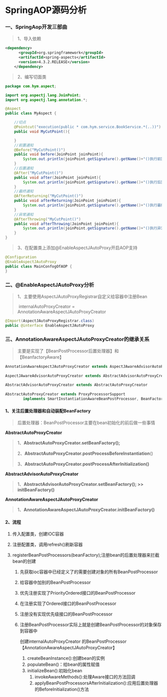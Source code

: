 # SpringAOP源码分析

### 一、SpringAop开发三部曲

> 1、导入依赖

```xml
<dependency>
      <groupId>org.springframework</groupId>
      <artifactId>spring-aspects</artifactId>
      <version>4.3.2.RELEASE</version>
    </dependency>
```

> 2、编写切面类

```java
package com.hym.aspect;

import org.aspectj.lang.JoinPoint;
import org.aspectj.lang.annotation.*;

@Aspect
public class MyAspect {

    //切点
    @Pointcut("execution(public * com.hym.service.BookService.*(..))")
    public void MyCutPoint(){

    }
	//前置通知
    @Before("MyCutPoint()")
    public void before(JoinPoint joinPoint){
        System.out.println(joinPoint.getSignature().getName()+"()执行前置通知");
    }
	//后置通知
    @After("MyCutPoint()")
    public void after(JoinPoint joinPoint){
        System.out.println(joinPoint.getSignature().getName()+"()执行后置通知");
    }
	//最终通知
    @AfterReturning("MyCutPoint()")
    public void afterReturning(JoinPoint joinPoint){
        System.out.println(joinPoint.getSignature().getName()+"()执行最终通知");
    }
	//异常通知
    @AfterThrowing("MyCutPoint()")
    public void afterThrowing(JoinPoint joinPoint){
        System.out.println(joinPoint.getSignature().getName()+"()执行异常通知");
    }
}
```

> 3、在配置类上添加@EnableAspectJAutoProxy开启AOP支持

```java
@Configuration
@EnableAspectJAutoProxy
public class MainConfogOfAOP {
}
```

### 二、@EnableAspectJAutoProxy分析

> 1、主要使用AspectJAutoProxyRegistrar自定义给容器中注册Bean
>
> ​	internalAutoProxyCreator = AnnotationAwareAspectJAutoProxyCreator

```java
@Import(AspectJAutoProxyRegistrar.class)
public @interface EnableAspectJAutoProxy
```

### 三、AnnotationAwareAspectJAutoProxyCreator的继承关系

> 主要是实现了【BeanPostProcessor后置处理器】和【BeanfactoryAware】

```java
AnnotationAwareAspectJAutoProxyCreator extends AspectJAwareAdvisorAutoProxyCreator
    
AspectJAwareAdvisorAutoProxyCreator extends AbstractAdvisorAutoProxyCreator
    
AbstractAdvisorAutoProxyCreator extends AbstractAutoProxyCreator
    
AbstractAutoProxyCreator extends ProxyProcessorSupport
		implements SmartInstantiationAwareBeanPostProcessor, BeanFactoryAware
```

#### 1、关注后置处理器和自动装配BeanFactory

> 后置处理器：BeanPostProcessor主要在bean初始化的前后做一些事情

**AbstractAutoProxyCreator**

> 1、**AbstractAutoProxyCreator.setBeanFactory();**
>
> 2、**AbstractAutoProxyCreator.postProcessBeforeInstantiation**()
>
> 3、**AbstractAutoProxyCreator.postProcessAfterInitialization()**

**AbstractAdvisorAutoProxyCreator**

> 1、**AbstractAdvisorAutoProxyCreator.setBeanFactory(); >> initBeanFactory()**

**AnnotationAwareAspectJAutoProxyCreator**

> 1、**AnnotationAwareAspectJAutoProxyCreator.initBeanFactory()**

#### 2、流程

1. 传入配置类，创建IOC容器

2. 注册配置类，调用refresh()刷新容器

3. registerBeanPostProcessors(beanFactory);注册bean的后置处理器来拦截bean的创建

   1. 先获取ioc容器中已经定义了的需要创建对象的所有BeanPostProcessor

   2. 给容器中加别的BeanPostProcessor

   3. 优先注册实现了PriorityOrdered接口的BeanPostProcessor

   4. 在注册实现了Ordered接口的BeanPostProcessor

   5. 注册没有实现优先级接口的BeanPostProcessor

   6. 注册BeanPostProcessor实际上就是创建BeanPostProcessor的对象保存到容器中

      创建internalAutoProxyCreator 的BeanPostProcessor【AnnotationAwareAspectJAutoProxyCreator】

      1. createBeanInstance():创建bean的实例
      2. populateBean()：给bean的属性赋值
      3. initializeBean():初始化bean
         1. invokeAwareMethods():处理Aware接口的方法回调
         2. applyBeanPostProcessorsAfterInitialization():应用后置处理器的BeforeInitialization()方法

   